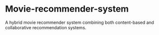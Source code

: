 # Movie-recommender-system
A hybrid movie recommender system combining both content-based and collaborative recommendation systems.
